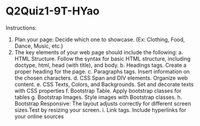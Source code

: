 # Q2Quiz1-9T-HYao

Instructions:
1. Plan your page: Decide which one to showcase. (Ex: Clothing, Food, Dance, Music, etc.)
2. The key elements of your web page should include the following:
a. HTML Structure. Follow the syntax for basic HTML structure, including
doctype, html, head (with title), and body.
b. Headings tags. Create a proper heading for the page.
c. Paragraphs tags. Insert information on the chosen characters.
d. CSS Span and DIV elements. Organize web content.
e. CSS Texts, Colors, and Backgrounds. Set and decorate texts with CSS
properties
f. Bootstrap Table. Apply bootstrap classes for tables
g. Bootstrap Images. Style images with Bootstrap classes.
h. Bootstrap Responsive: The layout adjusts correctly for different screen
sizes.Test by resizing your screen.
i. Link tags. Include hyperlinks for your online sources
